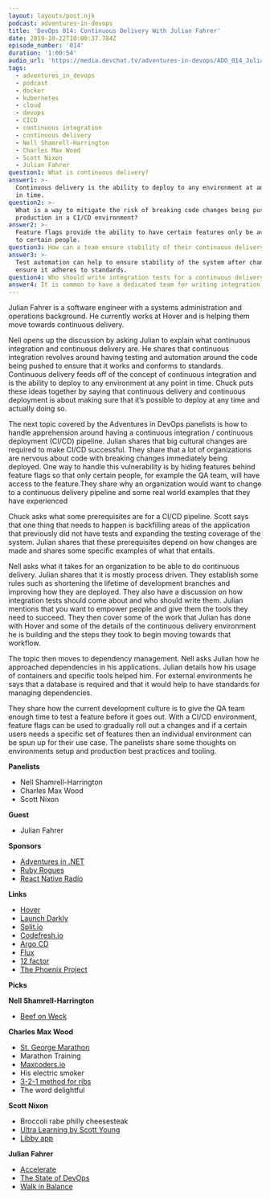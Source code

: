 ```yaml
---
layout: layouts/post.njk
podcast: adventures-in-devops
title: 'DevOps 014: Continuous Delivery With Julian Fahrer'
date: 2019-10-22T10:00:37.784Z
episode_number: '014'
duration: '1:00:54'
audio_url: 'https://media.devchat.tv/adventures-in-devops/ADO_014_Julian_Fahrer.mp3'
tags:
  - adventures_in_devops
  - podcast
  - docker
  - kubernetes
  - cloud
  - devops
  - CICD
  - continuous integration
  - continuous delivery
  - Nell Shamrell-Harrington
  - Charles Max Wood
  - Scott Nixon
  - Julian Fahrer
question1: What is continuous delivery?
answer1: >-
  Continuous delivery is the ability to deploy to any environment at any point
  in time.
question2: >-
  What is a way to mitigate the risk of breaking code changes being pushed to
  production in a CI/CD environment?
answer2: >-
  Feature flags provide the ability to have certain features only be available
  to certain people. 
question3: How can a team ensure stability of their continuous delivery system?
answer3: >-
  Test automation can help to ensure stability of the system after changes and
  ensure it adheres to standards.
question4: Who should write integration tests for a continuous delivery system?
answer4: It is common to have a dedicated team for writing integration tests.
---
```

Julian Fahrer is a software engineer with a systems administration and operations background. He currently works at Hover and is helping them move towards continuous delivery. 

Nell opens up the discussion by asking Julian to explain what continuous integration and continuous delivery are. He shares that continuous integration revolves around having testing and automation around the code being pushed to ensure that it works and conforms to standards. Continuous delivery feeds off of the concept of continuous integration and is the ability to deploy to any environment at any point in time. Chuck puts these ideas together by saying that continuous delivery and continuous deployment is about making sure that it’s possible to deploy at any time and actually doing so. 

The next topic covered by the Adventures in DevOps panelists is how to handle apprehension around having a continuous integration / continuous deployment (CI/CD) pipeline. Julian shares that big cultural changes are required to make CI/CD successful. They share that a lot of organizations are nervous about code with breaking changes immediately being deployed. One way to handle this vulnerability is by hiding features behind feature flags so that only certain people, for example the QA team, will have access to the feature.They share why an organization would want to change to a continuous delivery pipeline and some real world examples that they have experienced

Chuck asks what some prerequisites are for a CI/CD pipeline. Scott says that one thing that needs to happen is backfilling areas of the application that previously did not have tests and expanding the testing coverage of the system. Julian shares that these prerequisites depend on how changes are made and shares some specific examples of what that entails. 

Nell asks what it takes for an organization to be able to do continuous delivery. Julian shares that it is mostly process driven. They establish some rules such as shortening the lifetime of development branches and improving how they are deployed. They also have a discussion on how integration tests should come about and who should write them. Julian mentions that you want to empower people and give them the tools they need to succeed. They then cover some of the work that Julian has done with Hover and some of the details of the continuous delivery environment he is building and the steps they took to begin moving towards that workflow.

The topic then moves to dependency management. Nell asks Julian how he approached dependencies in his applications. Julian details how his usage of containers and specific tools helped him. For external environments he says that a database is required and that it would help to have standards for managing dependencies. 

They share how the current development culture is to give the QA team enough time to test a feature before it goes out. With a CI/CD environment, feature flags can be used to gradually roll out a changes and if a certain users needs a specific set of features then an individual environment can be spun up for their use case. The panelists share some thoughts on environments setup and production best practices and tooling.

**Panelists**



*   Nell Shamrell-Harrington
*   Charles Max Wood
*   Scott Nixon

**Guest**



*   Julian Fahrer

**Sponsors**



*   [Adventures in .NET](https://devchat.tv/adventures-in-dotnet/)
*   [Ruby Rogues](https://devchat.tv/ruby-rogues/)
*   [React Native Radio](https://devchat.tv/react-native-radio/)

**Links**



*   [Hover](https://hover.to)
*   [Launch Darkly](https://launchdarkly.com/)
*   [Split.io](https://split.io)
*   [Codefresh.io](https://codefresh.io/)
*   [Argo CD](https://argoproj.github.io/argo-cd/)
*   [Flux](https://fluxcd.io/)
*   [12 factor](https://www.12factor.net/)
*   [The Phoenix Project](https://amzn.to/33fdNru)

**Picks**

**Nell Shamrell-Harrington**



*   [Beef on Weck](https://en.wikipedia.org/wiki/Beef_on_weck)

**Charles Max Wood**



*   [St. George Marathon](https://www.stgeorgemarathon.com/)
*   Marathon Training
*   [Maxcoders.io](https://maxcoders.io)
*   His electric smoker
*   [3-2-1 method for ribs](https://heygrillhey.com/3-2-1-ribs-perfect-fall-off-the-bone-ribs/)
*   The word delightful

**Scott Nixon**



*   Broccoli rabe philly cheesesteak
*   [Ultra Learning by Scott Young](https://amzn.to/31ZAGz6)
*   [Libby app](https://meet.libbyapp.com/) 

**Julian Fahrer**



*   [Accelerate](https://amzn.to/33iuceU)
*   [The State of DevOps](https://puppet.com/resources/whitepaper/state-of-devops-report)
*   [Walk in Balance](https://walkinbalance.net)
